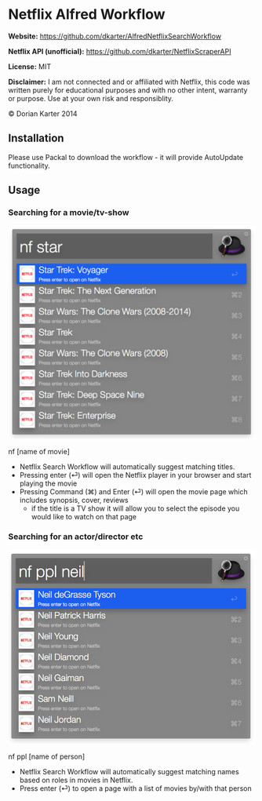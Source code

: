 
# Netflix Alfred Workflow
 


**Website:** https://github.com/dkarter/AlfredNetflixSearchWorkflow

**Netflix API (unofficial):** https://github.com/dkarter/NetflixScraperAPI

**License:** MIT

**Disclaimer:** I am not connected and or affiliated with Netflix, this code was written purely for educational purposes and with no other intent, warranty or purpose. Use at your own risk and responsiblity.
 
© Dorian Karter 2014

## Installation

Please use Packal to download the workflow - it will provide AutoUpdate functionality.

## Usage

### Searching for a movie/tv-show

![](screenshots/Screen1.png "")

nf [name of movie]

- Netflix Search Workflow will automatically suggest matching titles.
- Pressing enter (⏎) will open the Netflix player in your browser and start playing the movie
- Pressing Command (⌘) and Enter (⏎) will open the movie page which includes synopsis, cover, reviews
  - if the title is a TV show it will allow you to select the episode you would like to watch on that page

### Searching for an actor/director etc

![](screenshots/Screen2.png "")

nf ppl [name of person]

- Netflix Search Workflow will automatically suggest matching names based on roles in movies in Netflix.
- Press enter (⏎) to open a page with a list of movies by/with that person
